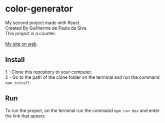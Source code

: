 # color-generator
My second project made with React. <br/>
Created By Guilherme de Paula da Siva.<br/>
This project is a counter. <br/><br/>
[My site on web](https://counter-guilherme.web.app/)

## Install
1 - Clone this repository to your computer.<br/>
2 - Go to the path of the clone folder on the terminal and run the command `npm install`. <br/>
## Run
To run the project, on the terminal run the command `npm run dev` and enter the link that apears.
